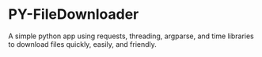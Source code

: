 # PY-FileDownloader
A simple python app using requests, threading, argparse, and time libraries to download files quickly, easily, and friendly.
